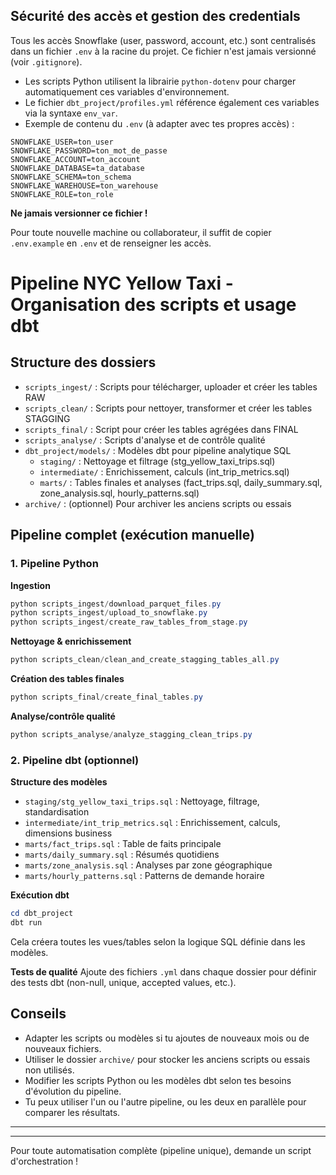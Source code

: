 ## Sécurité des accès et gestion des credentials

Tous les accès Snowflake (user, password, account, etc.) sont centralisés dans un fichier `.env` à la racine du projet. Ce fichier n'est jamais versionné (voir `.gitignore`).

- Les scripts Python utilisent la librairie `python-dotenv` pour charger automatiquement ces variables d'environnement.
- Le fichier `dbt_project/profiles.yml` référence également ces variables via la syntaxe `env_var`.
- Exemple de contenu du `.env` (à adapter avec tes propres accès) :

```
SNOWFLAKE_USER=ton_user
SNOWFLAKE_PASSWORD=ton_mot_de_passe
SNOWFLAKE_ACCOUNT=ton_account
SNOWFLAKE_DATABASE=ta_database
SNOWFLAKE_SCHEMA=ton_schema
SNOWFLAKE_WAREHOUSE=ton_warehouse
SNOWFLAKE_ROLE=ton_role
```

**Ne jamais versionner ce fichier !**

Pour toute nouvelle machine ou collaborateur, il suffit de copier `.env.example` en `.env` et de renseigner les accès.

# Pipeline NYC Yellow Taxi - Organisation des scripts et usage dbt


## Structure des dossiers

- `scripts_ingest/` : Scripts pour télécharger, uploader et créer les tables RAW
- `scripts_clean/` : Scripts pour nettoyer, transformer et créer les tables STAGGING
- `scripts_final/` : Script pour créer les tables agrégées dans FINAL
- `scripts_analyse/` : Scripts d'analyse et de contrôle qualité
- `dbt_project/models/` : Modèles dbt pour pipeline analytique SQL
  - `staging/` : Nettoyage et filtrage (stg_yellow_taxi_trips.sql)
  - `intermediate/` : Enrichissement, calculs (int_trip_metrics.sql)
  - `marts/` : Tables finales et analyses (fact_trips.sql, daily_summary.sql, zone_analysis.sql, hourly_patterns.sql)
- `archive/` : (optionnel) Pour archiver les anciens scripts ou essais


## Pipeline complet (exécution manuelle)

### 1. Pipeline Python

**Ingestion**
```powershell
python scripts_ingest/download_parquet_files.py
python scripts_ingest/upload_to_snowflake.py
python scripts_ingest/create_raw_tables_from_stage.py
```

**Nettoyage & enrichissement**
```powershell
python scripts_clean/clean_and_create_stagging_tables_all.py
```

**Création des tables finales**
```powershell
python scripts_final/create_final_tables.py
```

**Analyse/contrôle qualité**
```powershell
python scripts_analyse/analyze_stagging_clean_trips.py
```

### 2. Pipeline dbt (optionnel)

**Structure des modèles**
- `staging/stg_yellow_taxi_trips.sql` : Nettoyage, filtrage, standardisation
- `intermediate/int_trip_metrics.sql` : Enrichissement, calculs, dimensions business
- `marts/fact_trips.sql` : Table de faits principale
- `marts/daily_summary.sql` : Résumés quotidiens
- `marts/zone_analysis.sql` : Analyses par zone géographique
- `marts/hourly_patterns.sql` : Patterns de demande horaire

**Exécution dbt**
```powershell
cd dbt_project
dbt run
```
Cela créera toutes les vues/tables selon la logique SQL définie dans les modèles.

**Tests de qualité**
Ajoute des fichiers `.yml` dans chaque dossier pour définir des tests dbt (non-null, unique, accepted values, etc.).


## Conseils
- Adapter les scripts ou modèles si tu ajoutes de nouveaux mois ou de nouveaux fichiers.
- Utiliser le dossier `archive/` pour stocker les anciens scripts ou essais non utilisés.
- Modifier les scripts Python ou les modèles dbt selon tes besoins d'évolution du pipeline.
- Tu peux utiliser l'un ou l'autre pipeline, ou les deux en parallèle pour comparer les résultats.

---


---

Pour toute automatisation complète (pipeline unique), demande un script d'orchestration !
